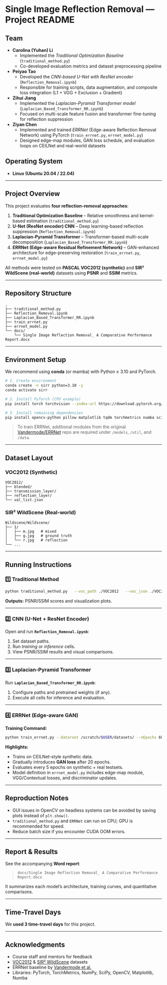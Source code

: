 # Single Image Reflection Removal — Project README

## Team
- **Carolina (Yuhan) Li**
  - Implemented the *Traditional Optimization Baseline* (`traditional_method.py`)
  - Co-developed evaluation metrics and dataset preprocessing pipeline  
- **Peiyao Tao**
  - Developed the *CNN-based U-Net with ResNet encoder* (`Reflection_Removal.ipynb`)
  - Responsible for training scripts, data augmentation, and composite loss integration (L1 + VGG + Exclusion + Gradient)
- **Zihui Jiang**
  - Implemented the *Laplacian-Pyramid Transformer model* (`Laplacian_Based_Transformer_RR.ipynb`)
  - Focused on multi-scale feature fusion and transformer fine-tuning for reflection suppression
- **Ziyan Chen**
  - Implemented and trained *ERRNet* (Edge-aware Reflection Removal Network) using PyTorch (`train_errnet.py`, `errnet_model.py`)
  - Designed edge-map modules, GAN loss schedule, and evaluation loops on CEILNet and real-world datasets

## Operating System
- **Linux (Ubuntu 20.04 / 22.04)**

---

## Project Overview
This project evaluates **four reflection-removal approaches**:
1. **Traditional Optimization Baseline** – Relative smoothness and kernel-based estimation (`traditional_method.py`)  
2. **U-Net (ResNet encoder) CNN** – Deep learning-based reflection suppression (`Reflection_Removal.ipynb`)  
3. **Laplacian-Pyramid Transformer** – Transformer-based multi-scale decomposition (`Laplacian_Based_Transformer_RR.ipynb`)  
4. **ERRNet (Edge-aware Residual Refinement Network)** – GAN-enhanced architecture for edge-preserving restoration (`train_errnet.py`, `errnet_model.py`)

All methods were tested on **PASCAL VOC2012 (synthetic)** and **SIR² WildScene (real-world)** datasets using **PSNR** and **SSIM** metrics.

---

## Repository Structure
```
.
├── traditional_method.py
├── Reflection_Removal.ipynb
├── Laplacian_Based_Transformer_RR.ipynb
├── train_errnet.py
├── errnet_model.py
└── docs/
    └── Single Image Reflection Removal_ A Comparative Performance Report.docx
```

---

## Environment Setup
We recommend using **conda** (or mamba) with Python ≥ 3.10 and PyTorch.

```bash
# 1. Create environment
conda create -n sirr python=3.10 -y
conda activate sirr

# 2. Install PyTorch (CPU example)
pip install torch torchvision --index-url https://download.pytorch.org/whl/cpu

# 3. Install remaining dependencies
pip install opencv-python pillow matplotlib tqdm torchmetrics numba scipy
```

> To train ERRNet, additional modules from the original [Vandermode/ERRNet](https://github.com/Vandermode/ERRNet) repo are required under `/models`, `/util`, and `/data`.

---

## Dataset Layout
### VOC2012 (Synthetic)
```
VOC2012/
├── blended/
├── transmission_layer/
├── reflection_layer/
└── val_list.json
```

### SIR² WildScene (Real-world)
```
Wildscene/Wildscene/
├── 1/
│   ├── m.jpg   # mixed
│   ├── g.jpg   # ground truth
│   └── r.jpg   # reflection
└── ...
```

---

## Running Instructions

### 1️⃣ Traditional Method
```bash
python traditional_method.py   --voc_path ./VOC2012   --voc_json ./VOC2012/val_list.json   --wildscene_path ./Wildscene/Wildscene   --subset_size 20
```
**Outputs:** PSNR/SSIM scores and visualization plots.

---

### 2️⃣ CNN (U-Net + ResNet Encoder)
Open and run **`Reflection_Removal.ipynb`**:
1. Set dataset paths.  
2. Run *training* or *inference* cells.  
3. View PSNR/SSIM results and visual comparisons.

---

### 3️⃣ Laplacian-Pyramid Transformer
Run **`Laplacian_Based_Transformer_RR.ipynb`**:
1. Configure paths and pretrained weights (if any).  
2. Execute all cells for inference and evaluation.

---

### 4️⃣ ERRNet (Edge-aware GAN)
**Training Command:**
```bash
python train_errnet.py --dataroot /scratch/$USER/datasets/ --nEpochs 60
```

**Highlights:**
- Trains on CEILNet-style synthetic data.  
- Gradually introduces **GAN loss** after 20 epochs.  
- Evaluates every 5 epochs on synthetic + real testsets.  
- Model definition in `errnet_model.py` includes edge-map module, VGG/Contextual losses, and discriminator updates.  

---

## Reproduction Notes
- GUI issues in OpenCV on headless systems can be avoided by saving plots instead of `plt.show()`.  
- `traditional_method.py` and `ERRNet` can run on CPU; GPU is recommended for speed.  
- Reduce batch size if you encounter CUDA OOM errors.

---

## Report & Results
See the accompanying **Word report**:
> `docs/Single Image Reflection Removal_ A Comparative Performance Report.docx`

It summarizes each model’s architecture, training curves, and quantitative comparisons.

---

## Time-Travel Days
We **used 3 time-travel days** for this project.

---

## Acknowledgments
- Course staff and mentors for feedback  
- [VOC2012](http://host.robots.ox.ac.uk/pascal/VOC/) & [SIR² WildScene](https://sir2dataset.github.io/) datasets  
- ERRNet baseline by [Vandermode et al.](https://github.com/Vandermode/ERRNet)  
- Libraries: PyTorch, TorchMetrics, NumPy, SciPy, OpenCV, Matplotlib, Numba
